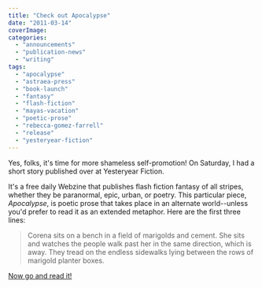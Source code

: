 ```yaml
---
title: "Check out Apocalypse"
date: "2011-03-14"
coverImage: 
categories: 
  - "announcements"
  - "publication-news"
  - "writing"
tags: 
  - "apocalypse"
  - "astraea-press"
  - "book-launch"
  - "fantasy"
  - "flash-fiction"
  - "mayas-vacation"
  - "poetic-prose"
  - "rebecca-gomez-farrell"
  - "release"
  - "yesteryear-fiction"
---
```


Yes, folks, it's time for more shameless self-promotion! On Saturday, I had a short story published over at Yesteryear Fiction.

It's a free daily Webzine that publishes flash fiction fantasy of all stripes, whether they be paranormal, epic, urban, or poetry. This particular piece, *Apocalypse*, is poetic prose that takes place in an alternate world--unless you'd prefer to read it as an extended metaphor. Here are the first three lines:

>   Corena sits on a bench in a field of marigolds and cement. She sits and watches the people walk past her in the same direction, which is away. They tread on the endless sidewalks lying between the rows of marigold planter boxes.

[Now go and read it!](http://www.yesteryearfiction.com/2011/03/31211.html)
